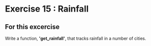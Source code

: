 # Exercise 15 : Rainfall

## For this excercise
Write a function, __'get_rainfall'__, that tracks rainfall in a number of cities.



